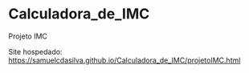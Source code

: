 # Calculadora_de_IMC
Projeto IMC

Site hospedado: https://samuelcdasilva.github.io/Calculadora_de_IMC/projetoIMC.html
